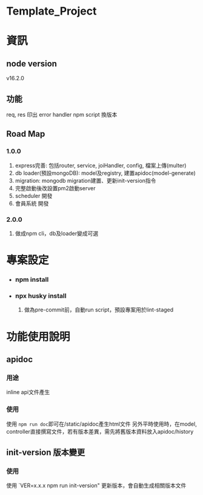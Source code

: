 # Template_Project
# 資訊
## node version
v16.2.0

## 功能
req, res 印出
error handler
npm script 換版本

## Road Map
### 1.0.0
1. express完善: 包括router, service, joiHandler, config, 檔案上傳(multer)
2. db loader(預設mongoDB): model及registry, 建置apidoc(model-generate)
3. migration: mongodb migration建置、更新init-version指令
4. 完整啟動後改設置pm2啟動server
5. scheduler 開發
6. 會員系統 開發

### 2.0.0
1. 做成npm cli，db及loader變成可選


# 專案設定
- ### npm install
- ### npx husky install
   1. 做為pre-commit前，自動run script，預設專案用於lint-staged


# 功能使用說明
## apidoc
### 用途
inline api文件產生
### 使用
使用 `npm run doc`即可在/static/apidoc產生html文件
另外平時使用時，在model, controller直接撰寫文件，若有版本差異，需先將舊版本資料放入apidoc/history

## init-version 版本變更
### 使用
使用 `VER=x.x.x npm run init-version" 更新版本，會自動生成相關版本文件